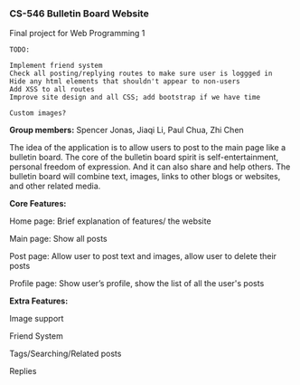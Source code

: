 ### CS-546 Bulletin Board Website
Final project for Web Programming 1

```
TODO: 

Implement friend system
Check all posting/replying routes to make sure user is loggged in
Hide any html elements that shouldn't appear to non-users
Add XSS to all routes
Improve site design and all CSS; add bootstrap if we have time

Custom images?

```

**Group members:**
Spencer Jonas, Jiaqi Li, Paul Chua, Zhi Chen

The idea of the application is to allow users to post to the main page like a bulletin board. The core of the bulletin board spirit is self-entertainment, personal freedom of expression. And it can also share and help others. The bulletin board will combine text, images, links to other blogs or websites, and other related media.

**Core Features:**

Home page: Brief explanation of features/ the website

Main page: Show all posts

Post page: Allow user to post text and images, allow user to delete their posts

Profile page: Show user’s profile, show the list of all the user's posts


**Extra Features:**

Image support

Friend System

Tags/Searching/Related posts

Replies

